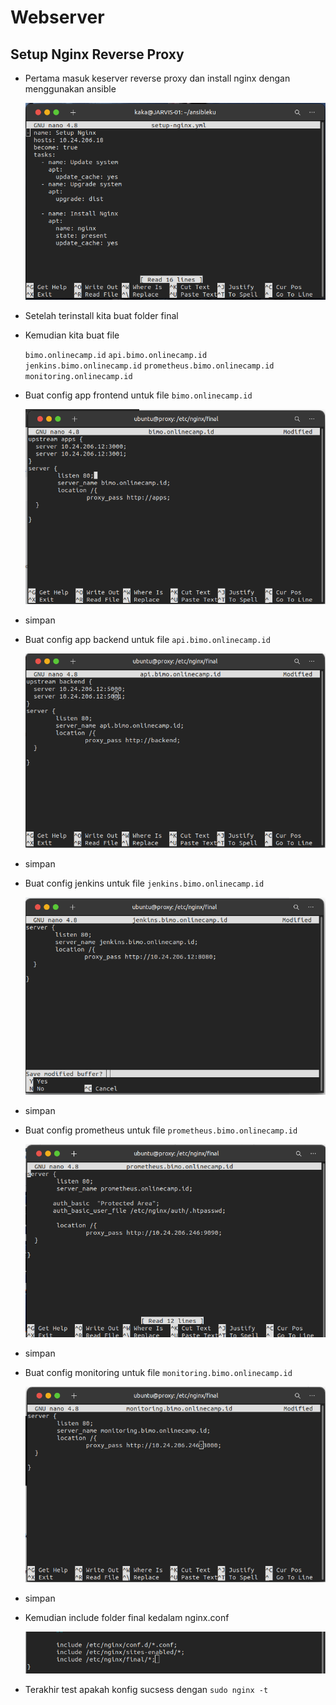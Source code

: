 # Webserver
## Setup Nginx Reverse Proxy
 * Pertama masuk keserver reverse proxy dan install nginx dengan menggunakan ansible

    ![gambar 1](assets/nginx1.png)

 * Setelah terinstall kita buat folder final
 * Kemudian kita buat file

   `bimo.onlinecamp.id`
   `api.bimo.onlinecamp.id`
   `jenkins.bimo.onlinecamp.id`
   `prometheus.bimo.onlinecamp.id`
   `monitoring.onlinecamp.id`

 * Buat config app frontend untuk file `bimo.onlinecamp.id`

    ![gambar 2](assets/nginx2.png)

 * simpan

 * Buat config app backend untuk file `api.bimo.onlinecamp.id`

    ![gambar 3](assets/nginx3.png)

 * simpan

 * Buat config jenkins untuk file `jenkins.bimo.onlinecamp.id`

    ![gambar 4](assets/nginx4.png)

 * simpan

 * Buat config prometheus untuk file `prometheus.bimo.onlinecamp.id`

    ![gambar 5](assets/nginx5.png)

 * simpan

 * Buat config monitoring untuk file `monitoring.bimo.onlinecamp.id`

    ![gambar 6](assets/nginx6.png)

 * simpan

 * Kemudian include folder final kedalam nginx.conf
 
    ![gambar 7](assets/nginx7.png)

 * Terakhir test apakah konfig sucsess dengan `sudo nginx -t`